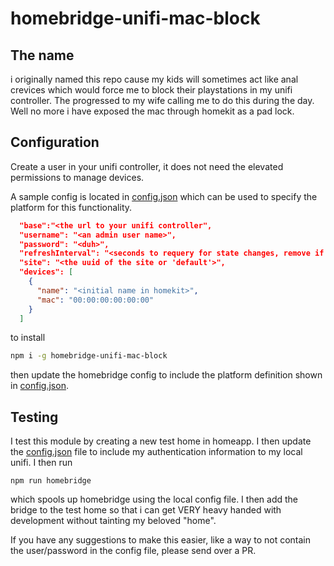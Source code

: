 # homebridge-unifi-mac-block
## The name
i originally named this repo cause my kids will sometimes act like anal crevices which would force me to block their playstations in my unifi controller.  The progressed to my wife calling me to do this during the day.  Well no more
i have exposed the mac through homekit as a pad lock.

## Configuration
Create a user in your unifi controller, it does not need the elevated permissions to manage devices.

A sample config is located in [config.json](homebridge/config.json) which can be used to specify the platform for this functionality.
````json
  "base":"<the url to your unifi controller",
  "username": "<an admin user name>",
  "password": "<duh>",
  "refreshInterval": "<seconds to requery for state changes, remove if you dont want automatic polling>"
  "site": "<the uuid of the site or 'default'>",
  "devices": [
    {
      "name": "<initial name in homekit>",
      "mac": "00:00:00:00:00:00"
    }
  ]
````
to install
```bash
npm i -g homebridge-unifi-mac-block
```
then update the homebridge config to include the platform definition shown in [config.json](homebridge/config.json).
## Testing
I test this module by creating a new test home in homeapp.  I then update the [config.json](homebridge/config.json) file to include 
my authentication information to my local unifi.  I then run
```shell script
npm run homebridge
```
which spools up homebridge using the local config file.  I then add the bridge to the test home so that i can get VERY heavy handed with development without tainting my beloved "home". 

If you have any suggestions to make this easier, like a way to not contain the user/password in the config file, please send over a PR.
